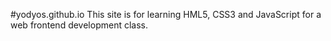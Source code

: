 #yodyos.github.io
This site is for learning HML5, CSS3 and JavaScript for a web frontend development class.
